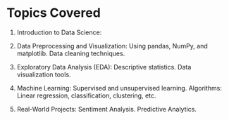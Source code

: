 # Topics Covered
1. Introduction to Data Science:

2. Data Preprocessing and Visualization:
   Using pandas, NumPy, and matplotlib.
   Data cleaning techniques.

3. Exploratory Data Analysis (EDA):
   Descriptive statistics.
   Data visualization tools.

4. Machine Learning:
   Supervised and unsupervised learning.
   Algorithms: Linear regression, classification, clustering, etc.

5. Real-World Projects:
   Sentiment Analysis.
   Predictive Analytics.

